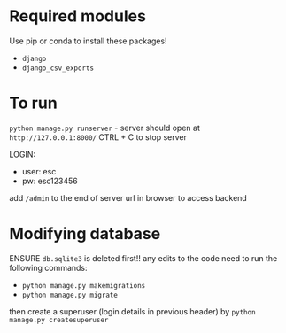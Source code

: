 # Required modules
Use pip or conda to install these packages!
- `django`
- `django_csv_exports`

# To run
`python manage.py runserver` - server should open at `http://127.0.0.1:8000/`
CTRL + C to stop server

LOGIN:
- user: esc
- pw: esc123456

add `/admin` to the end of server url in browser to access backend

# Modifying database
ENSURE `db.sqlite3` is deleted first!!
any edits to the code need to run the following commands:
- `python manage.py makemigrations`
- `python manage.py migrate`

then create a superuser (login details in previous header) by `python manage.py createsuperuser`